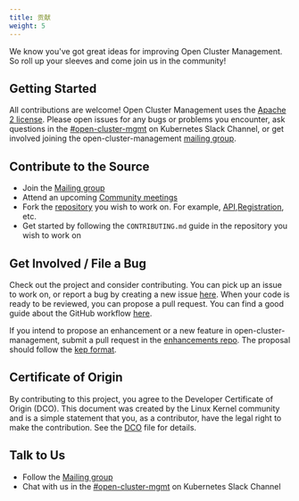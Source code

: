 ```yaml
---
title: 贡献
weight: 5
---
```


We know you've got great ideas for improving Open Cluster Management. So roll up your sleeves and come join us in the community!

## Getting Started

All contributions are welcome! Open Cluster Management uses the [Apache 2 license](https://www.apache.org/licenses/LICENSE-2.0). Please open issues for any bugs or problems you encounter, ask questions in the [#open-cluster-mgmt](https://kubernetes.slack.com/channels/open-cluster-mgmt) on Kubernetes Slack Channel, or get involved joining the open-cluster-management [mailing group](https://groups.google.com/g/open-cluster-management).

## Contribute to the Source

- Join the [Mailing group](https://groups.google.com/g/open-cluster-management)
- Attend an upcoming [Community meetings](https://github.com/open-cluster-management-io/community/projects/1)
- Fork the [repository](https://github.com/open-cluster-management-io) you wish to work on. For example, [API](https://github.com/open-cluster-management-io/api),[Registration](https://github.com/open-cluster-management-io/registration), etc.
- Get started by following the `CONTRIBUTING.md` guide in the repository you wish to work on

## Get Involved / File a Bug

Check out the project and consider contributing. You can pick up an issue to work on, or report a bug by creating a new issue [here](https://github.com/open-cluster-management-io/community/issues). When your code is ready to be reviewed, you can propose a pull request. You can find a good guide about the GitHub workflow [here](https://git-scm.com/book/en/v2/GitHub-Contributing-to-a-Project).

If you intend to propose an enhancement or a new feature in open-cluster-management, submit a pull request in the [enhancements repo](https://github.com/open-cluster-management-io/enhancements). The proposal should follow the [kep format](https://github.com/open-cluster-management-io/enhancements/blob/main/guidelines/README.md).

## Certificate of Origin

By contributing to this project, you agree to the Developer Certificate of
Origin (DCO). This document was created by the Linux Kernel community and is a
simple statement that you, as a contributor, have the legal right to make the
contribution. See the [DCO](https://github.com/open-cluster-management-io/community/blob/main/DCO) file for details.

## Talk to Us
- Follow the [Mailing group](https://groups.google.com/g/open-cluster-management)
- Chat with us in the [#open-cluster-mgmt](https://kubernetes.slack.com/channels/open-cluster-mgmt) on Kubernetes Slack Channel
